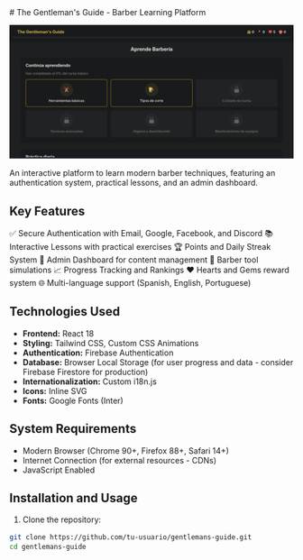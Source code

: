<file-changes>
# The Gentleman's Guide - Barber Learning Platform

![Demo Preview](/demo-screenshot.png)

An interactive platform to learn modern barber techniques, featuring an authentication system, practical lessons, and an admin dashboard.

## Key Features

✅ Secure Authentication with Email, Google, Facebook, and Discord
📚 Interactive Lessons with practical exercises
🏆 Points and Daily Streak System
🎯 Admin Dashboard for content management
💈 Barber tool simulations
📈 Progress Tracking and Rankings
❤️ Hearts and Gems reward system
🌐 Multi-language support (Spanish, English, Portuguese)

## Technologies Used

- **Frontend:** React 18
- **Styling:** Tailwind CSS, Custom CSS Animations
- **Authentication:** Firebase Authentication
- **Database:** Browser Local Storage (for user progress and data - consider Firebase Firestore for production)
- **Internationalization:** Custom i18n.js
- **Icons:** Inline SVG
- **Fonts:** Google Fonts (Inter)

## System Requirements

- Modern Browser (Chrome 90+, Firefox 88+, Safari 14+)
- Internet Connection (for external resources - CDNs)
- JavaScript Enabled

## Installation and Usage

1. Clone the repository:
```bash
git clone https://github.com/tu-usuario/gentlemans-guide.git
cd gentlemans-guide

